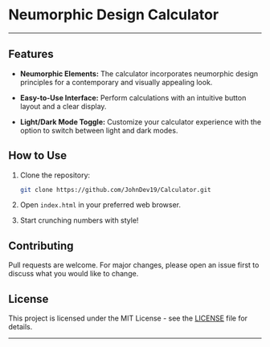 # Neumorphic Design Calculator

---

## Features

- **Neumorphic Elements:** The calculator incorporates neumorphic design principles for a contemporary and visually appealing look.

- **Easy-to-Use Interface:** Perform calculations with an intuitive button layout and a clear display.

- **Light/Dark Mode Toggle:** Customize your calculator experience with the option to switch between light and dark modes.

## How to Use

1. Clone the repository:

   ```bash
   git clone https://github.com/JohnDev19/Calculator.git
   ```

2. Open `index.html` in your preferred web browser.

3. Start crunching numbers with style!

## Contributing

Pull requests are welcome. For major changes, please open an issue first to discuss what you would like to change.

## License

This project is licensed under the MIT License - see the [LICENSE](LICENSE) file for details.

---
